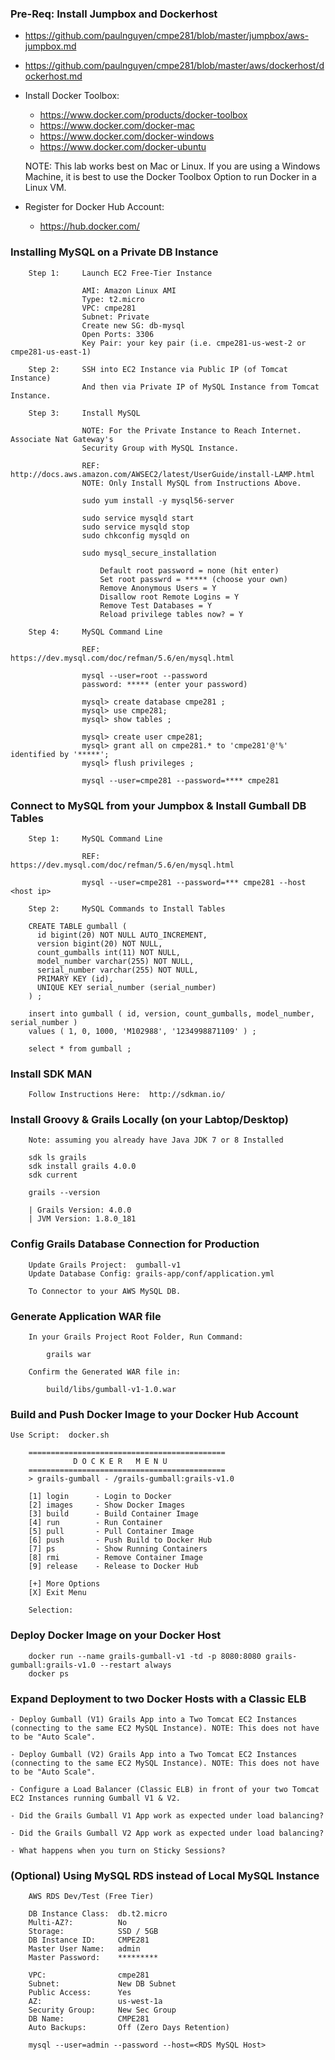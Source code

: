 

### Pre-Req:  Install Jumpbox and Dockerhost

- https://github.com/paulnguyen/cmpe281/blob/master/jumpbox/aws-jumpbox.md
- https://github.com/paulnguyen/cmpe281/blob/master/aws/dockerhost/dockerhost.md

- Install Docker Toolbox: 

    - https://www.docker.com/products/docker-toolbox
    - https://www.docker.com/docker-mac
    - https://www.docker.com/docker-windows
    - https://www.docker.com/docker-ubuntu

    NOTE:  This lab works best on Mac or Linux. 
    If you are using a Windows Machine, it is best to use
    the Docker Toolbox Option to run Docker in a Linux VM. 

- Register for Docker Hub Account:

    - https://hub.docker.com/


### Installing MySQL on a Private DB Instance

```
    Step 1:     Launch EC2 Free-Tier Instance
    
                AMI: Amazon Linux AMI
                Type: t2.micro 
                VPC: cmpe281
                Subnet: Private
                Create new SG: db-mysql
                Open Ports: 3306
                Key Pair: your key pair (i.e. cmpe281-us-west-2 or cmpe281-us-east-1)
                
    Step 2:     SSH into EC2 Instance via Public IP (of Tomcat Instance)
                And then via Private IP of MySQL Instance from Tomcat Instance.

    Step 3:     Install MySQL 

                NOTE: For the Private Instance to Reach Internet.  Associate Nat Gateway's
                Security Group with MySQL Instance.
    
                REF:  http://docs.aws.amazon.com/AWSEC2/latest/UserGuide/install-LAMP.html
                NOTE: Only Install MySQL from Instructions Above.
                
                sudo yum install -y mysql56-server 
                
                sudo service mysqld start
                sudo service mysqld stop
                sudo chkconfig mysqld on
                
                sudo mysql_secure_installation
                    
                    Default root password = none (hit enter)
                    Set root passwrd = ***** (choose your own)
                    Remove Anonymous Users = Y
                    Disallow root Remote Logins = Y
                    Remove Test Databases = Y
                    Reload privilege tables now? = Y
                
    Step 4:     MySQL Command Line
    
                REF: https://dev.mysql.com/doc/refman/5.6/en/mysql.html
                                
                mysql --user=root --password
                password: ***** (enter your password)

                mysql> create database cmpe281 ;
                mysql> use cmpe281;
                mysql> show tables ;

                mysql> create user cmpe281;
                mysql> grant all on cmpe281.* to 'cmpe281'@'%' identified by '*****';
                mysql> flush privileges ; 

                mysql --user=cmpe281 --password=**** cmpe281
```            

### Connect to MySQL from your Jumpbox & Install Gumball DB Tables

```
    Step 1:     MySQL Command Line
    
                REF: https://dev.mysql.com/doc/refman/5.6/en/mysql.html
                
                mysql --user=cmpe281 --password=*** cmpe281 --host <host ip>              

    Step 2:     MySQL Commands to Install Tables

    CREATE TABLE gumball (
      id bigint(20) NOT NULL AUTO_INCREMENT,
      version bigint(20) NOT NULL,
      count_gumballs int(11) NOT NULL,
      model_number varchar(255) NOT NULL,
      serial_number varchar(255) NOT NULL,
      PRIMARY KEY (id),
      UNIQUE KEY serial_number (serial_number)
    ) ;

    insert into gumball ( id, version, count_gumballs, model_number, serial_number ) 
    values ( 1, 0, 1000, 'M102988', '1234998871109' ) ;

    select * from gumball ;    

```

### Install SDK MAN

```
    Follow Instructions Here:  http://sdkman.io/
```

### Install Groovy & Grails Locally (on your Labtop/Desktop)

```
    Note: assuming you already have Java JDK 7 or 8 Installed
    
    sdk ls grails
    sdk install grails 4.0.0
    sdk current

    grails --version

	| Grails Version: 4.0.0
	| JVM Version: 1.8.0_181
```

### Config Grails Database Connection for Production

```
    Update Grails Project:  gumball-v1 
    Update Database Config: grails-app/conf/application.yml 

    To Connector to your AWS MySQL DB.  

```

### Generate Application WAR file

```
    In your Grails Project Root Folder, Run Command:
    
        grails war
        
    Confirm the Generated WAR file in:
    
        build/libs/gumball-v1-1.0.war
```


### Build and Push Docker Image to your Docker Hub Account


    Use Script:  docker.sh 

```
    ============================================
              D O C K E R   M E N U             
    ============================================
    > grails-gumball - /grails-gumball:grails-v1.0 
     
    [1] login      - Login to Docker            
    [2] images     - Show Docker Images         
    [3] build      - Build Container Image      
    [4] run        - Run Container              
    [5] pull       - Pull Container Image       
    [6] push       - Push Build to Docker Hub   
    [7] ps         - Show Running Containers    
    [8] rmi        - Remove Container Image     
    [9] release    - Release to Docker Hub      
     
    [+] More Options                        
    [X] Exit Menu                              
     
    Selection: 
```

### Deploy Docker Image on your Docker Host

```
    docker run --name grails-gumball-v1 -td -p 8080:8080 grails-gumball:grails-v1.0 --restart always
    docker ps
```

### Expand Deployment to two Docker Hosts with a Classic ELB

    - Deploy Gumball (V1) Grails App into a Two Tomcat EC2 Instances (connecting to the same EC2 MySQL Instance). NOTE: This does not have to be "Auto Scale".
    
    - Deploy Gumball (V2) Grails App into a Two Tomcat EC2 Instances (connecting to the same EC2 MySQL Instance). NOTE: This does not have to be "Auto Scale".

    - Configure a Load Balancer (Classic ELB) in front of your two Tomcat EC2 Instances running Gumball V1 & V2.

    - Did the Grails Gumball V1 App work as expected under load balancing?

    - Did the Grails Gumball V2 App work as expected under load balancing?

    - What happens when you turn on Sticky Sessions?


### (Optional) Using MySQL RDS instead of Local MySQL Instance

```
    AWS RDS Dev/Test (Free Tier)
    
    DB Instance Class:  db.t2.micro
    Multi-AZ?:          No
    Storage:            SSD / 5GB
    DB Instance ID:     CMPE281
    Master User Name:   admin
    Master Password:    *********
    
    VPC:                cmpe281
    Subnet:             New DB Subnet
    Public Access:      Yes
    AZ:                 us-west-1a
    Security Group:     New Sec Group
    DB Name:            CMPE281
    Auto Backups:       Off (Zero Days Retention)

    mysql --user=admin --password --host=<RDS MySQL Host>
                
```
